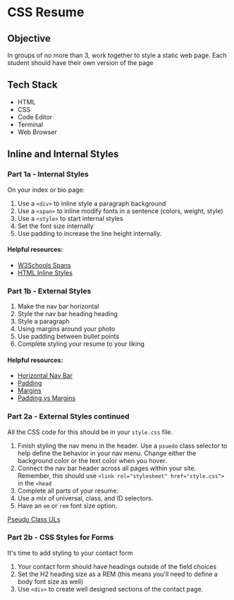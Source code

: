 # CSS Resume

## Objective

In groups of no more than 3, work together to style a static web page. Each student should have their own version of the page

## Tech Stack

* HTML
* CSS
* Code Editor
* Terminal
* Web Browser

## Inline and Internal Styles

### Part 1a - Internal Styles

On your index or bio page:

1. Use a `<div>` to inline style a paragraph background
2. Use a `<span>` to inline modify fonts in a sentence (colors, weight, style)
3. Use a `<style>` to start internal styles
4. Set the font size internally
5. Use padding to increase the line height internally.

#### Helpful resources:

* [W3Schools Spans](https://www.w3schools.com/html/html_blocks.asp)
* [HTML Inline Styles](https://www.w3schools.com/html/html_css.asp)

### Part 1b - External Styles
1. Make the nav bar horizontal
2. Style the nav bar heading heading
3. Style a paragraph
4. Using margins around your photo
5. Use padding between bullet points
6. Complete styling your resume to your liking

#### Helpful resources:

* [Horizontal Nav Bar](https://www.w3schools.com/css/css_navbar_horizontal.asp)
* [Padding](https://www.w3schools.com/css/css_padding.asp)
* [Margins](https://www.w3schools.com/css/css_margin.asp)
* [Padding vs Margins](https://blog.hubspot.com/website/css-margin-vs-padding#:~:text=What's%20the%20Difference%20Between%20Margin,and%20the%20content%20inside%20it.&text=In%20creating%20the%20gap%2C%20the,the%20border%20of%20an%20element.)


### Part 2a - External Styles continued
All the CSS code for this should be in your `style.css` file. 

1. Finish styling the nav menu in the header. Use a `psuedo` class selector to help define the behavior in your nav menu. Change either the background color or the text color when you hover. 
2. Connect the nav bar header across all pages within your site. Remember, this should use  `<link rel="stylesheet" href="style.css">` in the `<head`
3. Complete all parts of your resume.
4. Use a mix of universal, class, and ID selectors.
5. Have an `em` or `rem` font size option.

[Pseudo Class ULs](https://www.w3schools.com/css/css_pseudo_classes.asp)


### Part 2b - CSS Styles for Forms
It's time to add styling to your contact form

1. Your contact form should have headings outside of the field choices
2. Set the H2 heading size as a REM (this means you'll need to define a body font size as well)
3. Use `<div>` to create well designed sections of the contact page.
